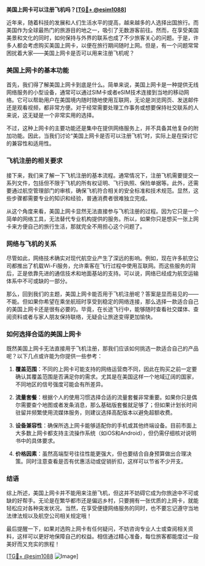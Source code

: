 **美国上网卡可以注册飞机吗？[[TG💪+ @esim1088](https://t.me/s/esim1088)]**

近年来，随着科技的发展和人们生活水平的提高，越来越多的人选择出国旅行。而美国作为全球最热门的旅游目的地之一，吸引了无数游客前往。然而，在享受美国美景和文化的同时，如何保持与外界的联系也成了不少旅客关心的问题。于是，许多人都会考虑购买美国上网卡，以便在旅行期间随时上网。但是，有一个问题常常困扰着大家——美国上网卡是否可以用来注册飞机呢？

### 美国上网卡的基本功能

首先，我们得了解美国上网卡到底是什么。简单来说，美国上网卡是一种提供无线网络服务的小型设备，通常可以通过SIM卡或者eSIM技术连接到当地的移动网络。它可以帮助用户在美国境内随时随地使用互联网，无论是浏览网页、发送邮件还是观看视频，都非常方便。对于经常需要处理工作事务或想要保持社交联系的人来说，这无疑是一个非常实用的选择。

不过，这种上网卡的主要功能还是集中在提供网络服务上，并不具备其他复杂的附加功能。因此，当我们讨论“美国上网卡是否可以注册飞机”时，实际上是在探讨它的兼容性和适用性。

### 飞机注册的相关要求

接下来，我们来了解一下飞机注册的基本流程。通常情况下，注册飞机需要提交一系列文件，包括但不限于飞机的所有权证明、飞行执照、保险单据等。此外，还需要通过航空管理部门的审核，确保飞机符合相关的安全标准和技术规范。显然，这些步骤都需要专业的知识和经验，普通消费者很难独立完成。

从这个角度来看，美国上网卡显然无法直接参与飞机注册的过程。因为它只是一个简单的网络工具，无法替代专业机构提供的服务。所以，如果你只是想买一张上网卡来方便自己的旅行生活，那就完全不用担心这个问题了。

### 网络与飞机的关系

尽管如此，网络技术确实对现代航空业产生了深远的影响。例如，现在许多航空公司都推出了机载Wi-Fi服务，允许乘客在飞行过程中使用互联网。而这些服务的背后，正是依靠先进的通信技术和地面基站的支持。可以说，网络已经成为航空运输体系中不可或缺的一部分。

那么，回到我们的主题，美国上网卡能否用于飞机注册呢？答案是显而易见的——不能。但如果你希望在乘坐航班时享受到稳定的网络连接，那么选择一款适合自己的美国上网卡还是很有必要的。毕竟，在长途飞行中，能够随时查看社交媒体、查阅资料或者与家人朋友保持联络，无疑会让旅途变得更加愉快。

### 如何选择合适的美国上网卡

既然美国上网卡无法直接用于飞机注册，那我们应该如何挑选一款适合自己的产品呢？以下几点或许能为你提供一些参考：

1. **覆盖范围**：不同的上网卡可能支持的网络运营商不同，因此在购买之前一定要确认其覆盖范围是否满足你的需求。尤其是在美国这样一个地域辽阔的国家，不同地区的信号强度可能会有所差异。

2. **流量套餐**：根据个人的使用习惯选择合适的流量套餐非常重要。如果你只是偶尔需要查个地图或者发条消息，那么基础版套餐就足够了；但如果计划长时间驻留并频繁使用流媒体服务，则建议选择高配版本以避免超额收费。

3. **设备兼容性**：确保所选上网卡能够适配你的手机或其他终端设备。目前市面上大多数上网卡都支持主流操作系统（如iOS和Android），但仍需仔细核对说明书中的具体要求。

4. **价格因素**：虽然高端型号往往性能更强大，但也要结合自身预算做出合理决策。同时注意查看是否有优惠活动或促销折扣，这样可以节省不少开支。

### 结语

综上所述，美国上网卡并不能用来注册飞机，但这并不妨碍它成为你旅途中不可或缺的好帮手。无论是在繁华都市还是偏远乡村，只要拥有一张优质的上网卡，就能轻松应对各种突发状况。当然，在享受便捷网络服务的同时，也不要忘记遵守当地法律法规以及航空公司相关规定哦！

最后提醒一下，如果对选购上网卡有任何疑问，不妨咨询专业人士或查阅相关资料，这样可以更好地保障自己的权益。相信通过精心准备，每位旅客都能度过一段美好而又充实的旅程！

[[TG💪+ @esim1088](https://t.me/s/esim1088) ![Image](https://i.postimg.cc/4NQfJmqS/Snipaste-2025-05-13-00-14-12.png)]
